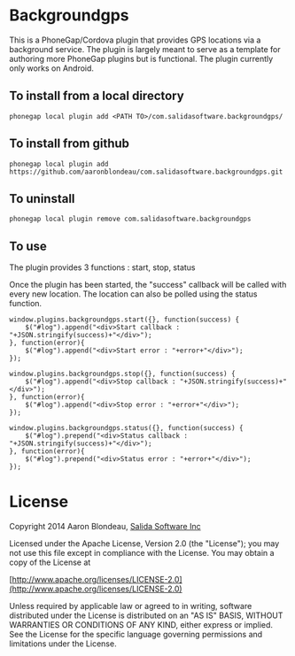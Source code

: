 # Backgroundgps

This is a PhoneGap/Cordova plugin that provides GPS locations via a background service.  The plugin is largely meant to serve as a template for authoring more PhoneGap plugins but is functional.  The plugin currently only works on Android.

## To install from a local directory

`phonegap local plugin add <PATH TO>/com.salidasoftware.backgroundgps/`

## To install from github

`phonegap local plugin add https://github.com/aaronblondeau/com.salidasoftware.backgroundgps.git`

## To uninstall

`phonegap local plugin remove com.salidasoftware.backgroundgps`

## To use

The plugin provides 3 functions : start, stop, status

Once the plugin has been started, the "success" callback will be called with every new location.  The location can also be polled using the status function.

	window.plugins.backgroundgps.start({}, function(success) {
	    $("#log").append("<div>Start callback : "+JSON.stringify(success)+"</div>");
	}, function(error){
	    $("#log").append("<div>Start error : "+error+"</div>");
	});

	window.plugins.backgroundgps.stop({}, function(success) {
	    $("#log").append("<div>Stop callback : "+JSON.stringify(success)+"</div>");
	}, function(error){
	    $("#log").append("<div>Stop error : "+error+"</div>");
	});

	window.plugins.backgroundgps.status({}, function(success) {
	    $("#log").prepend("<div>Status callback : "+JSON.stringify(success)+"</div>");
	}, function(error){
	    $("#log").prepend("<div>Status error : "+error+"</div>");
	});

# License

Copyright 2014 Aaron Blondeau, [Salida Software Inc](http://www.salidasoftware.com/)

Licensed under the Apache License, Version 2.0 (the "License");
you may not use this file except in compliance with the License.
You may obtain a copy of the License at

[http://www.apache.org/licenses/LICENSE-2.0](http://www.apache.org/licenses/LICENSE-2.0)
    
Unless required by applicable law or agreed to in writing, software
distributed under the License is distributed on an "AS IS" BASIS,
WITHOUT WARRANTIES OR CONDITIONS OF ANY KIND, either express or implied.
See the License for the specific language governing permissions and
limitations under the License.